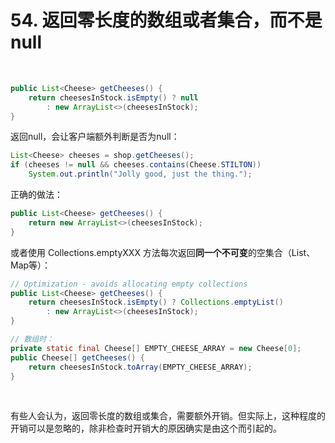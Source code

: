 # 54. 返回零长度的数组或者集合，而不是null

​    

```java
public List<Cheese> getCheeses() {
	return cheesesInStock.isEmpty() ? null
		: new ArrayList<>(cheesesInStock);
}
```

返回null，会让客户端额外判断是否为null：

```java
List<Cheese> cheeses = shop.getCheeses();
if (cheeses != null && cheeses.contains(Cheese.STILTON))
	System.out.println("Jolly good, just the thing.");
```

正确的做法：

```java
public List<Cheese> getCheeses() {
	return new ArrayList<>(cheesesInStock);
}
```

或者使用 Collections.emptyXXX 方法每次返回**同一个不可变**的空集合（List、Map等）：

```java
// Optimization - avoids allocating empty collections
public List<Cheese> getCheeses() {
	return cheesesInStock.isEmpty() ? Collections.emptyList()
		: new ArrayList<>(cheesesInStock);
}

// 数组时：
private static final Cheese[] EMPTY_CHEESE_ARRAY = new Cheese[0];
public Cheese[] getCheeses() {
	return cheesesInStock.toArray(EMPTY_CHEESE_ARRAY);
}
```

​    

有些人会认为，返回零长度的数组或集合，需要额外开销。但实际上，这种程度的开销可以是忽略的，除非检查时开销大的原因确实是由这个而引起的。